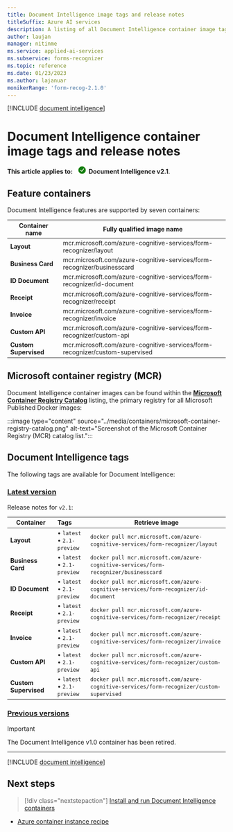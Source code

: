 ```yaml
---
title: Document Intelligence image tags and release notes
titleSuffix: Azure AI services
description: A listing of all Document Intelligence container image tags.
author: laujan
manager: nitinme
ms.service: applied-ai-services
ms.subservice: forms-recognizer
ms.topic: reference
ms.date: 01/23/2023
ms.author: lajanuar
monikerRange: 'form-recog-2.1.0'
---
```


[!INCLUDE [document intelligence](../includes/document-intelligence-rebrand.md)]



# Document Intelligence container image tags and release notes

**This article applies to:** ![Document Intelligence v2.1 checkmark](../media/yes-icon.png) **Document Intelligence v2.1**.

## Feature containers

Document Intelligence features are supported by seven containers:

| Container name | Fully qualified image name |
|---|---|
| **Layout** | mcr.microsoft.com/azure-cognitive-services/form-recognizer/layout |
| **Business Card** | mcr.microsoft.com/azure-cognitive-services/form-recognizer/businesscard |
| **ID Document** | mcr.microsoft.com/azure-cognitive-services/form-recognizer/id-document |
| **Receipt** | mcr.microsoft.com/azure-cognitive-services/form-recognizer/receipt |
| **Invoice** | mcr.microsoft.com/azure-cognitive-services/form-recognizer/invoice |
| **Custom API** | mcr.microsoft.com/azure-cognitive-services/form-recognizer/custom-api |
| **Custom Supervised** | mcr.microsoft.com/azure-cognitive-services/form-recognizer/custom-supervised |

## Microsoft container registry (MCR)

Document Intelligence container images can be found within the [**Microsoft Container Registry Catalog**](https://mcr.microsoft.com/v2/_catalog) listing, the primary registry for all Microsoft Published Docker images:

  :::image type="content" source="../media/containers/microsoft-container-registry-catalog.png" alt-text="Screenshot of the Microsoft Container Registry (MCR) catalog list.":::

## Document Intelligence tags

The following tags are available for Document Intelligence:

### [Latest version](#tab/current)

Release notes for `v2.1`:

| Container | Tags | Retrieve image |
|------------|:------|------------|
| **Layout**| &bullet; `latest` </br> &bullet; `2.1-preview`| `docker pull mcr.microsoft.com/azure-cognitive-services/form-recognizer/layout`|
| **Business Card** | &bullet; `latest` </br> &bullet; `2.1-preview` |`docker pull mcr.microsoft.com/azure-cognitive-services/form-recognizer/businesscard` |
| **ID Document** | &bullet; `latest` </br> &bullet; `2.1-preview`| `docker pull mcr.microsoft.com/azure-cognitive-services/form-recognizer/id-document`|
| **Receipt**| &bullet; `latest` </br> &bullet; `2.1-preview`| `docker pull mcr.microsoft.com/azure-cognitive-services/form-recognizer/receipt` |
| **Invoice**| &bullet; `latest` </br> &bullet; `2.1-preview`|`docker pull mcr.microsoft.com/azure-cognitive-services/form-recognizer/invoice` |
| **Custom API** | &bullet; `latest` </br> &bullet; `2.1-preview`| `docker pull mcr.microsoft.com/azure-cognitive-services/form-recognizer/custom-api`|
| **Custom Supervised**| &bullet; `latest` </br> &bullet; `2.1-preview`|`docker pull mcr.microsoft.com/azure-cognitive-services/form-recognizer/custom-supervised` |

### [Previous versions](#tab/previous)

> [!IMPORTANT]
> The Document Intelligence v1.0 container has been retired.

---

[!INCLUDE [document intelligence](../includes/document-intelligence-rebrand.md)]



## Next steps

> [!div class="nextstepaction"]
> [Install and run Document Intelligence containers](form-recognizer-container-install-run.md)
>

* [Azure container instance recipe](../../../ai-services/containers/azure-container-instance-recipe.md)
